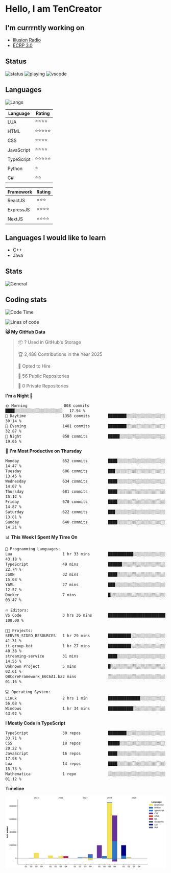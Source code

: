 # Hello, I am TenCreator

## I'm currrntly working on
- [Illusion Radio](https://illusionradio.co.uk/)
- [ECRP 3.0](http://github.com/Emerald-Coast-Roleplay/)

## Status
![status](https://api.statusbadges.me/badge/status/518334475038359555?simple=true&style=for-the-badge)
![playing](https://api.statusbadges.me/badge/playing/518334475038359555?style=for-the-badge)
![vscode](https://api.statusbadges.me/badge/vscode/518334475038359555?style=for-the-badge)

## Languages
![Langs](https://github-readme-stats.vercel.app/api/top-langs/?username=tencreator&layout=compact&theme=radical)


|Language|Rating|
|--------|------|
|LUA|⭐️⭐️⭐️⭐️|
|HTML|⭐️⭐️⭐️⭐️⭐️|
|CSS|⭐️⭐️⭐️⭐️|
|JavaScript|⭐️⭐️⭐️⭐️|
|TypeScript|⭐️⭐️⭐️⭐️⭐️|
|Python|⭐️|
|C#|⭐️⭐️ |

|Framework|Rating|
|--------|------|
|ReactJS|⭐️⭐️⭐|
|ExpressJS|⭐️⭐️⭐️⭐️|
|NextJS|⭐️⭐️⭐⭐️|

## Languages I would like to learn
- C++
- Java

## Stats
![General](https://github-readme-stats.vercel.app/api?username=tencreator&show_icons=true&theme=radical)

## Coding stats

<!--START_SECTION:waka-->
![Code Time](http://img.shields.io/badge/Code%20Time-544%20hrs%2050%20mins-blue)

![Lines of code](https://img.shields.io/badge/From%20Hello%20World%20I%27ve%20Written-2.2%20million%20lines%20of%20code-blue)

**🐱 My GitHub Data** 

> 📦 ? Used in GitHub's Storage 
 > 
> 🏆 2,488 Contributions in the Year 2025
 > 
> 💼 Opted to Hire
 > 
> 📜 56 Public Repositories 
 > 
> 🔑 0 Private Repositories 
 > 
**I'm a Night 🦉** 

```text
🌞 Morning                808 commits         ████░░░░░░░░░░░░░░░░░░░░░   17.94 % 
🌆 Daytime                1358 commits        ████████░░░░░░░░░░░░░░░░░   30.14 % 
🌃 Evening                1481 commits        ████████░░░░░░░░░░░░░░░░░   32.87 % 
🌙 Night                  858 commits         █████░░░░░░░░░░░░░░░░░░░░   19.05 % 
```
📅 **I'm Most Productive on Thursday** 

```text
Monday                   652 commits         ████░░░░░░░░░░░░░░░░░░░░░   14.47 % 
Tuesday                  606 commits         ███░░░░░░░░░░░░░░░░░░░░░░   13.45 % 
Wednesday                634 commits         ████░░░░░░░░░░░░░░░░░░░░░   14.07 % 
Thursday                 681 commits         ████░░░░░░░░░░░░░░░░░░░░░   15.12 % 
Friday                   670 commits         ████░░░░░░░░░░░░░░░░░░░░░   14.87 % 
Saturday                 622 commits         ███░░░░░░░░░░░░░░░░░░░░░░   13.81 % 
Sunday                   640 commits         ████░░░░░░░░░░░░░░░░░░░░░   14.21 % 
```


📊 **This Week I Spent My Time On** 

```text
💬 Programming Languages: 
Lua                      1 hr 33 mins        ███████████░░░░░░░░░░░░░░   43.18 % 
TypeScript               49 mins             ██████░░░░░░░░░░░░░░░░░░░   22.74 % 
JSON                     32 mins             ████░░░░░░░░░░░░░░░░░░░░░   15.08 % 
YAML                     27 mins             ███░░░░░░░░░░░░░░░░░░░░░░   12.57 % 
Docker                   7 mins              █░░░░░░░░░░░░░░░░░░░░░░░░   03.47 % 

🔥 Editors: 
VS Code                  3 hrs 36 mins       █████████████████████████   100.00 % 

🐱‍💻 Projects: 
SERVER_SIDED_RESOURCES   1 hr 29 mins        ██████████░░░░░░░░░░░░░░░   41.31 % 
it-group-bot             1 hr 27 mins        ██████████░░░░░░░░░░░░░░░   40.38 % 
streaming-service        31 mins             ████░░░░░░░░░░░░░░░░░░░░░   14.55 % 
Unknown Project          5 mins              █░░░░░░░░░░░░░░░░░░░░░░░░   02.61 % 
QBCoreFramework_E6C6A1.ba2 mins              ░░░░░░░░░░░░░░░░░░░░░░░░░   01.16 % 

💻 Operating System: 
Linux                    2 hrs 1 min         ██████████████░░░░░░░░░░░   56.08 % 
Windows                  1 hr 34 mins        ███████████░░░░░░░░░░░░░░   43.92 % 
```

**I Mostly Code in TypeScript** 

```text
TypeScript               30 repos            ████████░░░░░░░░░░░░░░░░░   33.71 % 
CSS                      18 repos            █████░░░░░░░░░░░░░░░░░░░░   20.22 % 
JavaScript               16 repos            ████░░░░░░░░░░░░░░░░░░░░░   17.98 % 
Lua                      14 repos            ████░░░░░░░░░░░░░░░░░░░░░   15.73 % 
Mathematica              1 repo              ░░░░░░░░░░░░░░░░░░░░░░░░░   01.12 % 
```



**Timeline**

![Lines of Code chart](https://raw.githubusercontent.com/tencreator/tencreator/main/assets/bar_graph.png)


<!--END_SECTION:waka-->
